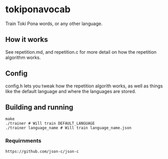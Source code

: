 # tokiponavocab

Train Toki Pona words, or any other language.

## How it works

See repetition.md, and repetition.c for more detail on how the repetition algorithm works.

## Config

config.h lets you tweak how the repetition algorith works, as well as things like the default language and where the languages are stored.

## Building and running

```
make
./trainer # Will train DEFAULT_LANGUAGE
./trainer language_name # Will train language_name.json
```

### Requirnments

```
https://github.com/json-c/json-c
```
